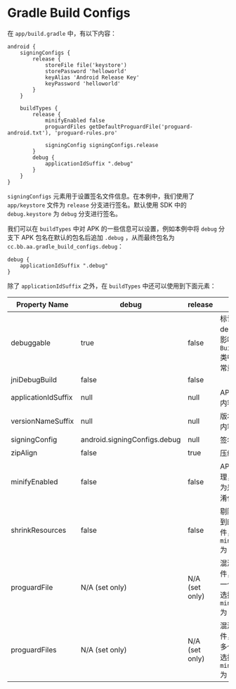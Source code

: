 # Gradle Build Configs

在 `app/build.gradle` 中，有以下内容：

```
android {
    signingConfigs {
        release {
            storeFile file('keystore')
            storePassword 'helloworld'
            keyAlias 'Android Release Key'
            keyPassword 'helloworld'
        }
    }

    buildTypes {
        release {
            minifyEnabled false
            proguardFiles getDefaultProguardFile('proguard-android.txt'), 'proguard-rules.pro'

            signingConfig signingConfigs.release
        }
        debug {
            applicationIdSuffix ".debug"
        }
    }
}
```

`signingConfigs` 元素用于设置签名文件信息。在本例中，我们使用了 `app/keystore` 文件为 `release` 分支进行签名。默认使用 SDK 中的 `debug.keystore` 为 `debug` 分支进行签名。

我们可以在 `buildTypes` 中对 APK 的一些信息可以设置，例如本例中将 `debug` 分支下 APK 包名在默认的包名后追加 `.debug` ，从而最终包名为 `cc.bb.aa.gradle_build_configs.debug`：

```
debug {
    applicationIdSuffix ".debug"
}
```

除了 `applicationIdSuffix` 之外，在 `buildTypes` 中还可以使用到下面元素：

Property Name|debug|release|说明
---|---|---|---
debuggable|true|false|标记是否为 debug 类型，影响 `BuildConfig` 类中的 `DEBUG`常量的值
jniDebugBuild|false|false|
applicationIdSuffix|null|null| APK 包名追加内容|
versionNameSuffix|null|null|版本名称追加内容
signingConfig|android.signingConfigs.debug|null|签名信息
zipAlign|false|true|压缩对齐
minifyEnabled|false|false| APK 最小化处理，主要作用为是否开启混淆代码
shrinkResources|false|false|剔除没有使用到的资源文件，需要 `minifyEnabled` 为 `true`
proguardFile|N/A (set only)|N/A (set only)|混淆配置文件，一次选择一个，可多次选择，需要 `minifyEnabled` 为 `true`
proguardFiles|N/A (set only)|N/A (set only)|混淆配置文件，一次可选多个，可多次选择，需要 `minifyEnabled` 为 `true`